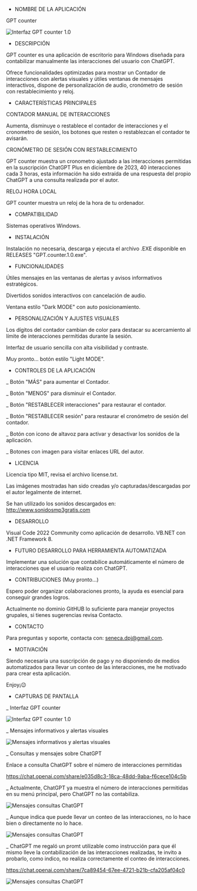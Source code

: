 
- NOMBRE DE LA APLICACIÓN

GPT counter

![Interfaz GPT counter 1.0](screenshots/1-Interfaz-GPT-counter.png)

- DESCRIPCIÓN

GPT counter es una aplicación de escritorio para Windows diseñada para contabilizar manualmente las interacciones del usuario con ChatGPT.

Ofrece funcionalidades optimizadas para mostrar un Contador de interacciones con alertas visuales y útiles ventanas de mensajes interactivos, dispone de personalización de audio, cronómetro de sesión con restablecimiento y reloj.


- CARACTERÍSTICAS PRINCIPALES

CONTADOR MANUAL DE INTERACCIONES

Aumenta, disminuye o restablece el contador de interacciones y el cronometro de sesión, los botones que resten o restablezcan el contador te avisarán.

CRONÓMETRO DE SESIÓN CON RESTABLECIMIENTO

GPT counter muestra un cronometro ajustado a las interacciones permitidas en la suscripción ChatGPT Plus en diciembre de 2023, 40 interacciones cada 3 horas, esta información ha sido extraída de una respuesta del propio ChatGPT a una consulta realizada por el autor.

RELOJ HORA LOCAL

GPT counter muestra un reloj de la hora de tu ordenador.


- COMPATIBILIDAD

Sistemas operativos Windows.


- INSTALACIÓN

Instalación no necesaria, descarga y ejecuta el archivo .EXE disponible en RELEASES "GPT.counter.1.0.exe".


- FUNCIONALIDADES

Útiles mensajes en las ventanas de alertas y avisos informativos estratégicos.

Divertidos sonidos interactivos con cancelación de audio.

Ventana estilo "Dark MODE" con auto posicionamiento.


- PERSONALIZACIÓN Y AJUSTES VISUALES

Los dígitos del contador cambian de color para destacar su acercamiento al límite de interacciones permitidas durante la sesión.

Interfaz de usuario sencilla con alta visibilidad y contraste.

Muy pronto... botón estilo "Light MODE".


- CONTROLES DE LA APLICACIÓN

_ Botón "MÁS" para aumentar el Contador.

_ Botón "MENOS" para disminuir el Contador.

_ Botón "RESTABLECER interacciones" para restaurar el contador.

_ Botón "RESTABLECER sesión" para restaurar el cronómetro de sesión del contador.

_ Botón con icono de altavoz para activar y desactivar los sonidos de la aplicación.

_ Botones con imagen para visitar enlaces URL del autor.


- LICENCIA 

Licencia tipo MIT, revisa el archivo license.txt. 

Las imágenes mostradas han sido creadas y/o capturadas/descargadas por el autor legalmente de internet.

Se han utilizado los sonidos descargados en: http://www.sonidosmp3gratis.com


- DESARROLLO

Visual Code 2022 Community como aplicación de desarrollo. VB.NET con .NET Framework 8. 
 

- FUTURO DESARROLLO PARA HERRAMIENTA AUTOMATIZADA

Implementar una solución que contabilice automáticamente el número de interacciones que el usuario realiza con ChatGPT.


- CONTRIBUCIONES (Muy pronto...)

Espero poder organizar colaboraciones pronto, la ayuda es esencial para conseguir grandes logros.

Actualmente no dominio GitHUB lo suficiente para manejar proyectos grupales, si tienes sugerencias revisa Contacto.


- CONTACTO

Para preguntas y soporte, contacta con: seneca.dpj@gmail.com.


- MOTIVACIÓN

Siendo necesaria una suscripción de pago y no disponiendo de medios automatizados para llevar un conteo de las interacciones, me he motivado para crear esta aplicación. 

Enjoy¡😉 


- CAPTURAS DE PANTALLA

_ Interfaz GPT counter

![Interfaz GPT counter 1.0](screenshots/2-Interfaz-GPT-counter.png)

_ Mensajes informativos y alertas visuales

![Mensajes informativos y alertas visuales](screenshots/3-Visual-Mensajes-Personalizacion.png)

_ Consultas y mensajes sobre ChatGPT

Enlace a consulta ChatGPT sobre el número de interacciones permitidas 

https://chat.openai.com/share/e035d8c3-18ca-48dd-9aba-f6cece104c5b

_ Actualmente, ChatGPT ya muestra el número de interacciones permitidas en su menú principal, pero ChatGPT no las contabiliza.

![Mensajes consultas ChatGPT](screenshots/4-Detalles1-GPT.png)

_ Aunque indica que puede llevar un conteo de las interacciones, no lo hace bien o directamente no lo hace.

![Mensajes consultas ChatGPT](screenshots/5-Detalles2-GPT.png)

 _ ChatGPT me regaló un promt utilizable como instrucción para que él mismo lleve la contabilización de las interacciones realizadas, te invito a probarlo, como indico, no realiza correctamente el conteo de interacciones.
 
 https://chat.openai.com/share/7ca89454-67ee-4721-b21b-cfa205af04c0

 ![Mensajes consultas ChatGPT](screenshots/6-Detalles3-GPT.png)
